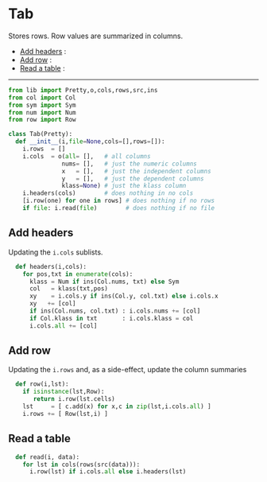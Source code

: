 
# Tab
Stores rows. Row values are summarized in columns.

- [Add headers](#add-headers) : 
- [Add row](#add-row) : 
- [Read a table](#read-a-table) : 

---------------


```py
from lib import Pretty,o,cols,rows,src,ins
from col import Col
from sym import Sym
from num import Num
from row import Row

class Tab(Pretty):
  def __init__(i,file=None,cols=[],rows=[]):
    i.rows  = []
    i.cols  = o(all= [],   # all columns
               nums= [],   # just the numeric columns
               x   = [],   # just the independent columns
               y   = [],   # just the dependent columns
               klass=None) # just the klass column
    i.headers(cols)        # does nothing in no cols 
    [i.row(one) for one in rows] # does nothing if no rows
    if file: i.read(file)        # does nothing if no file
```
## Add headers
Updating the `i.cols` sublists.

```py
  def headers(i,cols): 
    for pos,txt in enumerate(cols):
      klass = Num if ins(Col.nums, txt) else Sym
      col   = klass(txt,pos)
      xy    = i.cols.y if ins(Col.y, col.txt) else i.cols.x  
      xy   += [col]
      if ins(Col.nums, col.txt) : i.cols.nums += [col]
      if Col.klass in txt       : i.cols.klass = col
      i.cols.all += [col]
```
## Add row
Updating the `i.rows` and, as a side-effect, update
the column summaries

```py
  def row(i,lst):
    if isinstance(lst,Row): 
       return i.row(lst.cells)
    lst     = [ c.add(x) for x,c in zip(lst,i.cols.all) ]
    i.rows += [ Row(lst,i) ]
```
## Read a table

```py
  def read(i, data):
    for lst in cols(rows(src(data))):
      i.row(lst) if i.cols.all else i.headers(lst)
```


